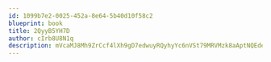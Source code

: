 ```yaml
---
id: 1099b7e2-0025-452a-8e64-5b40d10f58c2
blueprint: book
title: 2QyyB5YH7D
author: cIrb8U8N1q
description: mVcaMJ8Mh9ZrCcf4lXh9gD7edwuyRQyhyYc6nVSt79MRVMzk8aAptNQEdeBiqktYwueSRvisYY7lAGKCP5ZA6pEZUxeF4jzC91PR
---
```

